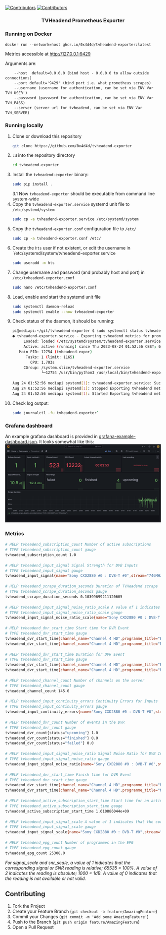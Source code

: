 [![Contributors][contributors-shield]][contributors-url]
[![Contributors][docker-build-shield]][build-url]

  <h3 align="center">TVHeadend Prometheus Exporter</h3>

### Running on Docker
```
docker run --network=host ghcr.io/0x4d4d/tvheadend-exporter:latest
```

Metrics accessible at http://127.0.0.1:9429

Arguments are:
```
    --host  default=0.0.0.0 (bind host - 0.0.0.0 to allow outside connections)
    --port default='9429' (bind port i.e. what prometheus scrapes)
    --username (username for authentication, can be set via ENV Var TVH_USER')
    --password (password for authentication, can be set via ENV Var TVH_PASS)
    --server (server url for tvheadend, can be set via ENV Var TVH_SERVER)
```

<!-- Metrics Exporter -->

### Running locally
1. Clone or download this repository
    ```sh
    git clone https://github.com/0x4d4d/tvheadend-exporter
    ```
2. `cd` into the repository directory
    ```sh
    cd tvheadend-exporter
    ```
3. Install the `tvheadend-exporter` binary:
    ```sh
    sudo pip install .
    ```
    3.1 Now `tvheadend-exporter` should be executable from command line system-wide
5. Copy the `tvheadend-exporter.service` systemd unit file to `/etc/systemd/system`
    ```sh
    sudo cp -a tvheadend-exporter.service /etc/systemd/system
    ```
6. Copy the `tvheadend-exporter.conf` configuration file to `/etc/`
    ```sh
    sudo cp -a tvheadend-exporter.conf /etc/
    ```
7. Create the `hts` user if not existent, or edit the username in `/etc/systemd/system/tvheadend-exporter.service
    ```sh
    sudo useradd -m hts
    ```
8. Change username and password (and probably host and port)  in `/etc/tvheadend-exporter.conf`
    ```sh
    sudo nano /etc/tvheadend-exporter.conf
    ```
9. Load, enable and start the systemd unit file
    ```sh
    sudo systemctl daemon-reload
    sudo systemctl enable --now tvheadend-exporter
    ```
10. Check status of the daemon, it should be running:
    ```sh
    pi@mediapi:~/git/tvheadend-exporter $ sudo systemctl status tvheadend-exporter
    ● tvheadend-exporter.service - Exporting tvheadend metrics for prometheus
         Loaded: loaded (/etc/systemd/system/tvheadend-exporter.service; enabled; ven>
         Active: active (running) since Thu 2023-08-24 01:52:56 CEST; 6min ago
       Main PID: 12754 (tvheadend-expor)
          Tasks: 1 (limit: 1165)
            CPU: 1.703s
         CGroup: /system.slice/tvheadend-exporter.service
                 └─12754 /usr/bin/python3 /usr/local/bin/tvheadend-exporter

    Aug 24 01:52:56 mediapi systemd[1]: tvheadend-exporter.service: Succeeded.
    Aug 24 01:52:56 mediapi systemd[1]: Stopped Exporting tvheadend metrics for prome>
    Aug 24 01:52:56 mediapi systemd[1]: Started Exporting tvheadend metrics for prome>
    ```
11. Check log output:
    ```sh
    sudo journalctl -fu tvheadend-exporter`
    ```

### Grafana dashboard
An example grafana dashboard is provided in [grafana-example-dashboard.json](grafana-example-dashboard.json). It looks somewhat like this:
![Screenshot of the example grafana dashboard](grafana-example-dashboard.png)

### Metrics

   ```sh
# HELP tvheadend_subscription_count Number of active subscriptions
# TYPE tvheadend_subscription_count gauge
tvheadend_subscription_count 1.0

# HELP tvheadend_input_signal Signal Strength for DVB Inputs
# TYPE tvheadend_input_signal gauge
tvheadend_input_signal{name="Sony CXD2880 #0 : DVB-T #0",stream="746MHz in DVB-T Network"} 1.8446744073709492e+19

# HELP tvheadend_scrape_duration_seconds Duration of TVHeadend scrape
# TYPE tvheadend_scrape_duration_seconds gauge
tvheadend_scrape_duration_seconds 0.10399699211120605

# HELP tvheadend_input_signal_noise_ratio_scale A value of 1 indicates that the corresponding signal or SNR readingis relative
# TYPE tvheadend_input_signal_noise_ratio_scale gauge
tvheadend_input_signal_noise_ratio_scale{name="Sony CXD2880 #0 : DVB-T #0",stream="746MHz in DVB-T Network"} 2.0

# HELP tvheadend_dvr_start_time Start time for DVR Event
# TYPE tvheadend_dvr_start_time gauge
tvheadend_dvr_start_time{channel_name="Channel 4 HD",programme_title="Back",state="scheduled",status="Scheduled for recording"} 1.6112664e+09
tvheadend_dvr_start_time{channel_name="Channel 4 HD",programme_title="New: Gogglebox",state="completedError",status="File missing"} 1.6022736e+09

# HELP tvheadend_dvr_start_time Duration for DVR Event
# TYPE tvheadend_dvr_start_time gauge
tvheadend_dvr_start_time{channel_name="Channel 4 HD",programme_title="Back",state="scheduled",status="Scheduled for recording"} 2220.0
tvheadend_dvr_start_time{channel_name="Channel 4 HD",programme_title="New: Gogglebox",state="completedError",status="File missing"} 3720.0

# HELP tvheadend_channel_count Number of channels on the server
# TYPE tvheadend_channel_count gauge
tvheadend_channel_count 145.0

# HELP tvheadend_input_continuity_errors Continuity Errors for Inputs
# TYPE tvheadend_input_continuity_errors gauge
tvheadend_input_continuity_errors{name="Sony CXD2880 #0 : DVB-T #0",stream="746MHz in DVB-T Network"} 0.0

# HELP tvheadend_dvr_count Number of events in the DVR
# TYPE tvheadend_dvr_count gauge
tvheadend_dvr_count{status="upcoming"} 1.0
tvheadend_dvr_count{status="finished"} 0.0
tvheadend_dvr_count{status="failed"} 0.0

# HELP tvheadend_input_signal_noise_ratio Signal Noise Ratio for DVB Inputs
# TYPE tvheadend_input_signal_noise_ratio gauge
tvheadend_input_signal_noise_ratio{name="Sony CXD2880 #0 : DVB-T #0",stream="746MHz in DVB-T Network"} 27353.0

# HELP tvheadend_dvr_start_time Finish time for DVR Event
# TYPE tvheadend_dvr_start_time gauge
tvheadend_dvr_start_time{channel_name="Channel 4 HD",programme_title="Back",state="scheduled",status="Scheduled for recording"} 1.6112685e+09
tvheadend_dvr_start_time{channel_name="Channel 4 HD",programme_title="New: Gogglebox",state="completedError",status="File missing"} 1.6022772e+09

# HELP tvheadend_active_subscription_start_time Start time for an active connection to the TVHeadend Server
# TYPE tvheadend_active_subscription_start_time gauge
tvheadend_active_subscription_start_time 1.610886044e+09

# HELP tvheadend_input_signal_scale A value of 1 indicates that the corresponding signal or SNR reading is relative
# TYPE tvheadend_input_signal_scale gauge
tvheadend_input_signal_scale{name="Sony CXD2880 #0 : DVB-T #0",stream="746MHz in DVB-T Network"} 2.0

# HELP tvheadend_epg_count Number of programmes in the EPG
# TYPE tvheadend_epg_count gauge
tvheadend_epg_count 25308.0
   ```

*For signal_scale and snr_scale, a value of 1 indicates that the corresponding signal or SNR reading is relative; 65535 = 100%. A value of 2 indicates the reading is absolute; 1000 = 1dB. A value of 0 indicates that the reading is not available or not valid.*


<!-- CONTRIBUTING -->
## Contributing

1. Fork the Project
2. Create your Feature Branch (`git checkout -b feature/AmazingFeature`)
3. Commit your Changes (`git commit -m 'Add some AmazingFeature'`)
4. Push to the Branch (`git push origin feature/AmazingFeature`)
5. Open a Pull Request



<!-- MARKDOWN LINKS & IMAGES -->
<!-- https://www.markdownguide.org/basic-syntax/#reference-style-links -->
[contributors-shield]: https://img.shields.io/github/contributors/mcmarkj/tvheadend-exporter.svg?style=for-the-badge
[contributors-url]: https://github.com/mcmarkj/tvheadend-exporter/graphs/contributors
[build-url]: https://github.com/mcmarkj/tvheadend-exporter/actions?query=workflow%3Aci
[docker-build-shield]: https://img.shields.io/github/workflow/status/mcmarkj/tvheadend-exporter/ci?label=CI%20CD&style=for-the-badge
